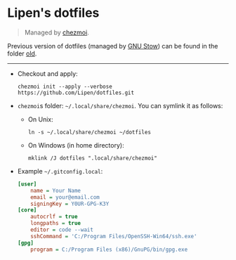 # Lipen's dotfiles

> Managed by [chezmoi](https://github.com/twpayne/chezmoi).

Previous version of dotfiles (managed by [GNU Stow](https://www.gnu.org/software/stow/)) can be found in the folder [old](old).

---

-   Checkout and apply:

    ```shell
    chezmoi init --apply --verbose https://github.com/Lipen/dotfiles.git
    ```

-   `chezmoi`s folder: `~/.local/share/chezmoi`. You can symlink it as follows:

    -   On Unix:

        ```shell
        ln -s ~/.local/share/chezmoi ~/dotfiles
        ```

    -   On Windows (in home directory):
        ```shell
        mklink /J dotfiles ".local/share/chezmoi"
        ```

-   Example `~/.gitconfig.local`:

    ```ini
    [user]
        name = Your Name
        email = your@email.com
        signingKey = Y0UR-GPG-K3Y
    [core]
        autocrlf = true
        longpaths = true
        editor = code --wait
        sshCommand = 'C:/Program Files/OpenSSH-Win64/ssh.exe'
    [gpg]
        program = C:/Program Files (x86)/GnuPG/bin/gpg.exe
    ```
